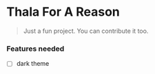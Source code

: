 # Thala For A Reason
> Just a fun project. You can contribute it too.

### Features needed
- [ ] dark theme